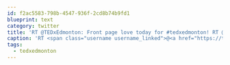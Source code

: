 ```yaml
---
id: f2ac5583-798b-4547-936f-2cd8b74b9fd1
blueprint: text
category: twitter
title: 'RT @TEDxEdmonton: Front page love today for #tedxedmonton! RT @edmontonjournal: TEDx a showcase for Edmonton innovators http://t.co/KhAT ...'
caption: 'RT <span class="username username_linked">@<a href="https://twitter.com/TEDxEdmonton" title="TEDxEdmonton">TEDxEdmonton</a></span>: Front page love today for <span class="hashtag hashtag_local">#<a href="http://tweettemp.darylchymko.ca/?tag=tedxedmonton">tedxedmonton</a>! RT <span class="username username_linked">@<a href="https://twitter.com/edmontonjournal" title="Edmonton Journal">edmontonjournal</a></span>: TEDx a showcase for Edmonton innovators http://t.co/KhAT ...'
tags:
  - tedxedmonton
---
```

